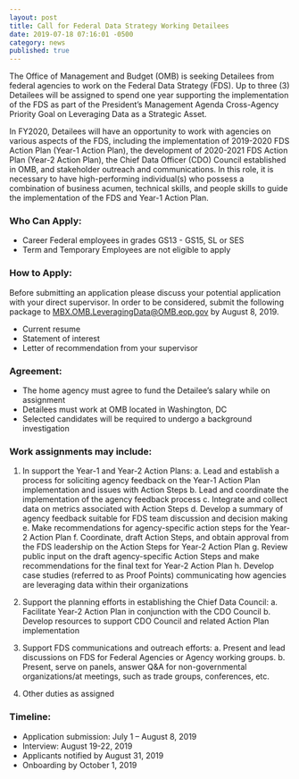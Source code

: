 ```yaml
---
layout: post
title: Call for Federal Data Strategy Working Detailees
date: 2019-07-18 07:16:01 -0500
category: news
published: true
---
```


The Office of Management and Budget (OMB) is seeking Detailees from federal agencies to work on the Federal Data Strategy (FDS). Up to three (3) Detailees will be assigned to spend one year supporting the implementation of the FDS as part of the President’s Management Agenda Cross-Agency Priority Goal on Leveraging Data as a Strategic Asset.

In FY2020, Detailees will have an opportunity to work with agencies on various aspects of the FDS, including the implementation of 2019-2020 FDS Action Plan (Year-1 Action Plan), the development of 2020-2021 FDS Action Plan (Year-2 Action Plan), the Chief Data Officer (CDO) Council established in OMB, and stakeholder outreach and communications. In this role, it is necessary to have high-performing individual(s) who possess a combination of business acumen, technical skills, and people skills to guide the implementation of the FDS and Year-1 Action Plan.

### **Who Can Apply:**
* Career Federal employees in grades GS13 - GS15, SL or SES
* Term and Temporary Employees are not eligible to apply

### **How to Apply:**

Before submitting an application please discuss your potential application with your direct supervisor. In order to be considered, submit the following package to MBX.OMB.LeveragingData@OMB.eop.gov by August 8, 2019.

* Current resume
* Statement of interest
* Letter of recommendation from your supervisor

### **Agreement:**
* The home agency must agree to fund the Detailee’s salary while on assignment
* Detailees must work at OMB located in Washington, DC
* Selected candidates will be required to undergo a background investigation

### **Work assignments may include:**

1. In support the Year-1 and Year-2 Action Plans:
	  a. Lead and establish a process for soliciting agency feedback on the Year-1 Action Plan implementation and issues with Action Steps
	  b. Lead and coordinate the implementation of the agency feedback process
	  c. Integrate and collect data on metrics associated with Action Steps
	  d. Develop a summary of agency feedback suitable for FDS team discussion and decision making
	  e. Make recommendations for agency-specific action steps for the Year-2 Action Plan
	  f. Coordinate, draft Action Steps, and obtain approval from the FDS leadership on the Action Steps for Year-2 Action Plan
	  g. Review public input on the draft agency-specific Action Steps and make recommendations for the final text for Year-2 Action Plan
	  h. Develop case studies (referred to as Proof Points) communicating how agencies are leveraging data within their organizations

2. Support the planning efforts in establishing the Chief Data Council:
	  a. Facilitate Year-2 Action Plan in conjunction with the CDO Council
	  b. Develop resources to support CDO Council and related Action Plan implementation
3. Support FDS communications and outreach efforts:
	  a. Present and lead discussions on FDS for Federal Agencies or Agency working groups.
 	  b. Present, serve on panels, answer Q&A for non-governmental organizations/at meetings, such as trade groups, conferences, etc.
4. Other duties as assigned

### **Timeline:**
* Application submission: July 1 – August 8, 2019
* Interview: August 19-22, 2019
* Applicants notified by August 31, 2019
* Onboarding by October 1, 2019
